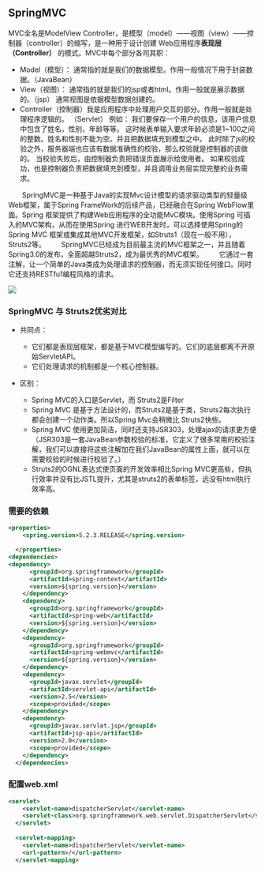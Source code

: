 ## SpringMVC

MVC全名是ModelView Controller，是模型（model）——视图（view）——控制器（controller）的缩写，是一种用于设计创建 Web应用程序**表现层（Controller）** 的模式。MVC中每个部分各司其职：
* Model（模型）：
通常指的就是我们的数据模型。作用一般情况下用于封装数据。（JavaBean）
* View（视图）：
通常指的就是我们的jsp或者html。作用一般就是展示数据的。（jsp）
通常视图是依据模型数据创建的。
* Controller（控制器）我是应用程序中处理用户交互的部分。作用一般就是处理程序逻辑的。
（Servlet）
例如：
我们要保存一个用户的信息，该用户信息中包含了姓名，性别，年龄等等。
这时候表单输入要求年龄必须是1~100之间的整数。姓名和性别不能为空。并且把数据填充到模型之中。
此时除了js的校验之外，服务器端也应该有数据准确性的校验，那么校验就是控制器的该做的。
当校验失败后，由控制器负责把错误页面展示给使用者。
如果校验成功，也是控制器负责把数据填充到模型，并且调用业务层实现完整的业务需求。


&emsp;&emsp;SpringMVC是一种基于Java的实现Mvc设计模型的请求驱动类型的轻量级Web框架，属于Spring FrameWork的后续产品，已经融合在Spring WebFlow里面。Spring 框架提供了构建Web应用程序的全功能MvC模块。使用Spring 可插入的MVC架构，从而在使用Spring 进行WEB开发时，可以选择使用Spring的Spring MVC 框架或集成其他MVC开发框架，如Struts1（现在一般不用），Struts2等。
&emsp;&emsp;SpringMVC已经成为目前最主流的MVC框架之一，并且随着Spring3.0的发布，全面超越Struts2，成为最优秀的MVC框架。
&emsp;&emsp;它通过一套注解，让一个简单的Java类成为处理请求的控制器，而无须实现任何接口。同时它还支持RESTfu1编程风格的请求。

<img src="https://gitee.com/zero049/MyNoteImages/raw/master/Annotation 2020-04-11 143431.png"  div align=center />


### SpringMVC 与 Struts2优劣对比
* 共同点：
    * 它们都是表现层框架，都是基于MVC模型编写的。它们的底层都离不开原始ServletAPI。
    * 它们处理请求的机制都是一个核心控制器。

* 区别：
    * Spring MVC的入口是Servlet，而 Struts2是Filter 
    * Spring MVC 是基于方法设计的，而Struts2是基于类，Struts2每次执行都会创建一个动作类。所以Spring Mvc会稍微比 Struts2快些。
    * Spring MVC 使用更加简洁，同时还支持JSR303，处理ajax的请求更方便（JSR303是一套JavaBean参数校验的标准，它定义了很多常用的校验注解，我们可以直接将这些注解加在我们JavaBean的属性上面，就可以在需要校验的时候进行校验了。）
    * Struts2的OGNL表达式使页面的开发效率相比Spring MVC更高些，但执行效率并没有比JSTL提升，尤其是struts2的表单标签，远没有html执行效率高。


### 需要的依赖

```xml
<properties>
    <spring.version>5.2.3.RELEASE</spring.version>

  </properties>
<dependencies>
<dependency>
      <groupId>org.springframework</groupId>
      <artifactId>spring-context</artifactId>
      <version>${spring.version}</version>
    </dependency>
    <dependency>
      <groupId>org.springframework</groupId>
      <artifactId>spring-web</artifactId>
      <version>${spring.version}</version>
    </dependency>
    <dependency>
      <groupId>org.springframework</groupId>
      <artifactId>spring-webmvc</artifactId>
      <version>${spring.version}</version>
    </dependency>
    <dependency>
      <groupId>javax.servlet</groupId>
      <artifactId>servlet-api</artifactId>
      <version>2.5</version>
      <scope>provided</scope>
    </dependency>
    <dependency>
      <groupId>javax.servlet.jsp</groupId>
      <artifactId>jsp-api</artifactId>
      <version>2.0</version>
      <scope>provided</scope>
    </dependency>
  </dependencies>
```

### 配置web.xml
```xml
<servlet>
    <servlet-name>dispatcherServlet</servlet-name>
    <servlet-class>org.springframework.web.servlet.DispatcherServlet</servlet-class>
  </servlet>
  
  <servlet-mapping>
    <servlet-name>dispatcherServlet</servlet-name>
    <url-pattern>/</url-pattern>
  </servlet-mapping>
```